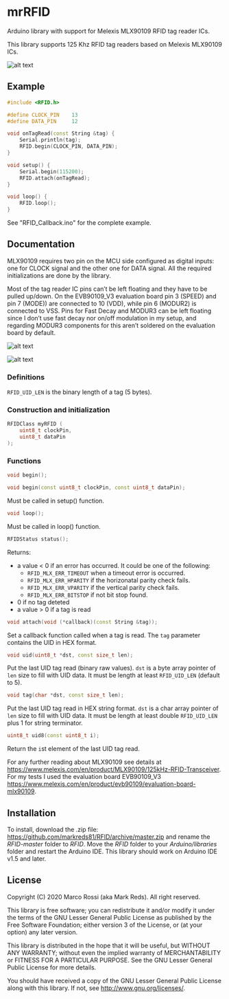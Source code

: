 # mrRFID

Arduino library with support for Melexis MLX90109 RFID tag reader ICs.

This library supports 125 Khz RFID tag readers based on Melexis MLX90109 ICs.

![alt text](extras/EVB90109_V3_arduino1.jpg "EVB90109_V3 with Arduino board")

## Example

```c++
#include <RFID.h>

#define CLOCK_PIN    13
#define DATA_PIN     12

void onTagRead(const String &tag) {
    Serial.println(tag);
    RFID.begin(CLOCK_PIN, DATA_PIN);
}

void setup() {
    Serial.begin(115200);
    RFID.attach(onTagRead);
}

void loop() {
    RFID.loop();
}
```

See "RFID_Callback.ino" for the complete example.

## Documentation

MLX90109 requires two pin on the MCU side configured as digital inputs: one for CLOCK signal and the other one for DATA signal. All the required initializations are done by the library.

Most of the tag reader IC pins can’t be left floating and they have to be pulled up/down. On the EVB90109_V3 evaluation board pin 3 (SPEED) and pin 7 (MODE)) are connected to 10 (VDD), while pin 6 (MODUR2) is connected to VSS. Pins for Fast Decay and MODUR3 can be left floating since I don’t use fast decay nor on/off modulation in  my setup, and regarding MODUR3 components for this aren’t soldered on the evaluation board by default.

![alt text](extras/EVB90109_V3_arduino2.jpg "EVB90109_V3 evaluation board (front side)")

![alt text](extras/EVB90109_V3_arduino3.jpg "EVB90109_V3 evaluation board (back side)")

### Definitions

`RFID_UID_LEN` is the binary length of a tag (5 bytes).

### Construction and initialization

```c++
RFIDClass myRFID (
    uint8_t clockPin,
    uint8_t dataPin
);
```

### Functions

```c++
void begin();
```

```c++
void begin(const uint8_t clockPin, const uint8_t dataPin);
```
Must be called in setup() function.

```c++
void loop();
```
Must be called in loop() function.

```c++
RFIDStatus status();
```

Returns:
* a value < 0 if an error has occurred. It could be one of the following:
    * `RFID_MLX_ERR_TIMEOUT` when a timeout error is occurred.
    * `RFID_MLX_ERR_HPARITY` if the horizonatal parity check fails.
    * `RFID_MLX_ERR_VPARITY` if the vertical parity check fails.
    * `RFID_MLX_ERR_BITSTOP` if not bit stop found.
* 0 if no tag deteted
* a value > 0 if a tag is read

```c++
void attach(void (*callback)(const String &tag));
```
Set a callback function called when a tag is read. The `tag` parameter contains the UID in HEX format.

```c++
void uid(uint8_t *dst, const size_t len);
```
Put the last UID tag read (binary raw values). `dst` is a byte array pointer of `len` size to fill with UID data.
It must be length at least `RFID_UID_LEN` (default to 5).

```c++
void tag(char *dst, const size_t len);
```
Put the last UID tag read in HEX string format. `dst` is a char array pointer of `len` size to fill with UID data.
It must be length at least double `RFID_UID_LEN` plus 1 for string terminator.

```c++
uint8_t uid8(const uint8_t i);
```
Return the `i`st element of the last UID tag read.

For any further reading about MLX90109 see details at https://www.melexis.com/en/product/MLX90109/125kHz-RFID-Transceiver.
For my tests I used the evaluation board EVB90109_V3 https://www.melexis.com/en/product/evb90109/evaluation-board-mlx90109.

## Installation

To install, download the .zip file: https://github.com/markreds81/RFID/archive/master.zip and rename the *RFID-master* folder to *RFID*. Move the *RFID* folder to your *Arduino/libraries* folder and restart the Arduino IDE.  This library should work on Arduino IDE v1.5 and later.

## License

Copyright (C) 2020 Marco Rossi (aka Mark Reds).  All right reserved.

This library is free software; you can redistribute it and/or
modify it under the terms of the GNU Lesser General Public
License as published by the Free Software Foundation; either
version 3 of the License, or (at your option) any later version.

This library is distributed in the hope that it will be useful,
but WITHOUT ANY WARRANTY; without even the implied warranty of
MERCHANTABILITY or FITNESS FOR A PARTICULAR PURPOSE. See the GNU
Lesser General Public License for more details.

You should have received a copy of the GNU Lesser General Public
License along with this library. If not, see <http://www.gnu.org/licenses/>.